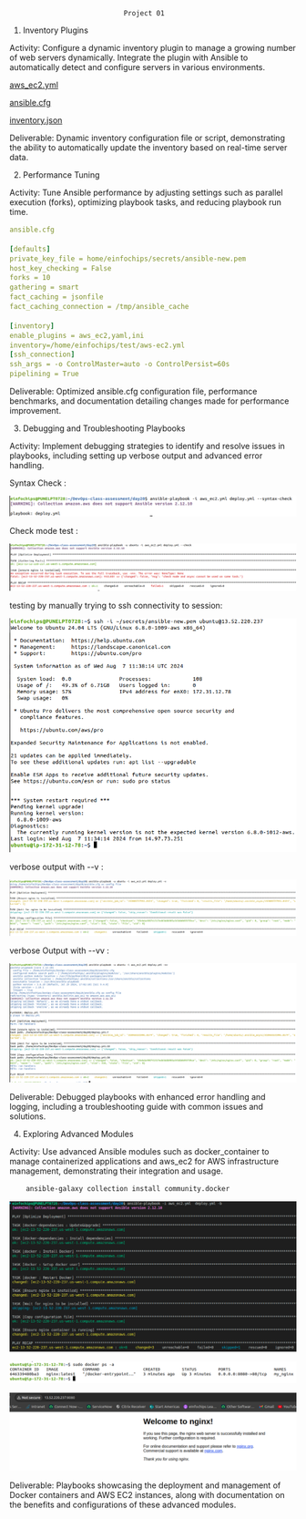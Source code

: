                                 Project 01

1. Inventory Plugins

Activity: Configure a dynamic inventory plugin to manage a growing number of web servers dynamically. Integrate the plugin with Ansible to automatically detect and configure servers in various environments.

[aws_ec2.yml](aws_ec2.yml)

[ansible.cfg](ansible.cfg)

[inventory.json](inventory.json)

Deliverable: Dynamic inventory configuration file or script, demonstrating the ability to automatically update the inventory based on real-time server data.

2. Performance Tuning

Activity: Tune Ansible performance by adjusting settings such as parallel execution (forks), optimizing playbook tasks, and reducing playbook run time.
```yaml
ansible.cfg

[defaults]
private_key_file = home/einfochips/secrets/ansible-new.pem
host_key_checking = False
forks = 10
gathering = smart
fact_caching = jsonfile
fact_caching_connection = /tmp/ansible_cache

[inventory]
enable_plugins = aws_ec2,yaml,ini
inventory=/home/einfochips/test/aws-ec2.yml
[ssh_connection]
ssh_args = -o ControlMaster=auto -o ControlPersist=60s
pipelining = True
```


Deliverable: Optimized ansible.cfg configuration file, performance benchmarks, and documentation detailing changes made for performance improvement.

3. Debugging and Troubleshooting Playbooks

Activity: Implement debugging strategies to identify and resolve issues in playbooks, including setting up verbose output and advanced error handling.

Syntax Check :

![alt text](img/image1.png)

Check mode test :

![alt text](img/image2.png)

testing by manually trying to ssh connectivity to session:

![alt text](img/image3.png)

verbose output with --v :

![alt text](img/image4.png) 

verbose Output with --vv :

![alt text](img/image5.png)

Deliverable: Debugged playbooks with enhanced error handling and logging, including a troubleshooting guide with common issues and solutions.

4. Exploring Advanced Modules

Activity: Use advanced Ansible modules such as docker_container to manage containerized applications and aws_ec2 for AWS infrastructure management, demonstrating their integration and usage.

```bash 
    ansible-galaxy collection install community.docker
```

![alt text](img/image6.png)

![alt text](img/image7.png)

![alt text](img/image8.png)

Deliverable: Playbooks showcasing the deployment and management of Docker containers and AWS EC2 instances, along with documentation on the benefits and configurations of these advanced modules.
